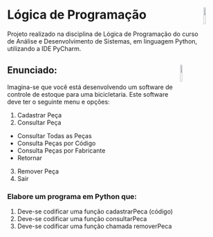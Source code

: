 # Lógica de Programação <img src="https://marcas-logos.net/wp-content/uploads/2020/11/Python-logo.png" width="10%" height="10%" align="right" valign="center"/> 
Projeto realizado na disciplina de Lógica de Programação do curso de Análise e Desenvolvimento de Sistemas, em linguagem Python, utilizando a IDE PyCharm.
## Enunciado: <img src="https://www.qbssoftware.de/wp-content/uploads/2022/07/JetBrains-PyCharm.png" width="10%" height="10%" align="right" valign="center"/> 
Imagina-se que você está desenvolvendo um software de controle de estoque para uma bicicletaria. Este software deve ter o seguinte menu e opções:
1.	Cadastrar Peça
2.	Consultar Peça
 *	Consultar Todas as Peças
 *	Consulta Peças por Código
 *	Consulta Peças por Fabricante
 *	Retornar 
3.	Remover Peça
4.	Sair
### Elabore um programa em Python que:
1.	Deve-se codificar uma função cadastrarPeca (código)
2.	Deve-se codificar uma função consultarPeca
3.	Deve-se codificar uma função chamada removerPeca 
